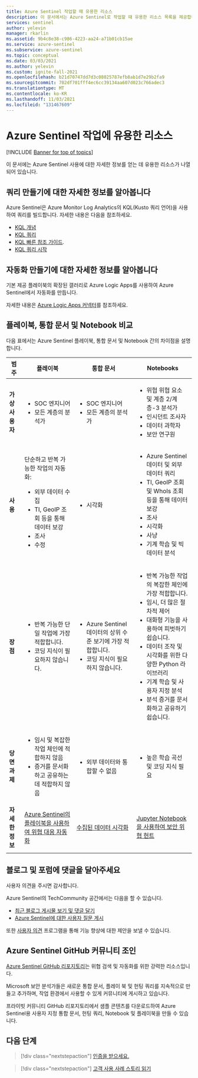 ```yaml
---
title: Azure Sentinel 작업할 때 유용한 리소스
description: 이 문서에서는 Azure Sentinel로 작업할 때 유용한 리소스 목록을 제공합니다.
services: sentinel
author: yelevin
manager: rkarlin
ms.assetid: 9b4c8e38-c986-4223-aa24-a71b01cb15ae
ms.service: azure-sentinel
ms.subservice: azure-sentinel
ms.topic: conceptual
ms.date: 03/03/2021
ms.author: yelevin
ms.custom: ignite-fall-2021
ms.openlocfilehash: b21d70747dd7d3c08025787efb8ab1d7e29b2fa9
ms.sourcegitcommit: 702df701fff4ec6cc39134aa607d023c766adec3
ms.translationtype: MT
ms.contentlocale: ko-KR
ms.lasthandoff: 11/03/2021
ms.locfileid: "131467609"
---
```

# <a name="useful-resources-for-working-with-azure-sentinel"></a>Azure Sentinel 작업에 유용한 리소스

[!INCLUDE [Banner for top of topics](./includes/banner.md)]

이 문서에는 Azure Sentinel 사용에 대한 자세한 정보를 얻는 데 유용한 리소스가 나열되어 있습니다.

## <a name="learn-more-about-creating-queries"></a>쿼리 만들기에 대한 자세한 정보를 알아봅니다

Azure Sentinel은 Azure Monitor Log Analytics의 KQL(Kusto 쿼리 언어)을 사용하여 쿼리를 빌드합니다. 자세한 내용은 다음을 참조하세요.

- [KQL 개념](/azure/data-explorer/kusto/concepts/)
- [KQL 쿼리](/azure/data-explorer/kusto/query/)
- [KQL 빠른 참조 가이드](/azure/data-explorer/kql-quick-reference).
- [KQL 쿼리 시작](../azure-monitor/logs/get-started-queries.md)

## <a name="learn-more-about-creating-automation"></a>자동화 만들기에 대한 자세한 정보를 알아봅니다

기본 제공 플레이북의 확장된 갤러리로 Azure Logic Apps를 사용하여 Azure Sentinel에서 자동화를 만듭니다. 

자세한 내용은 [Azure Logic Apps 커넥터](/connectors/)를 참조하세요.

## <a name="compare-playbooks-workbooks-and-notebooks"></a>플레이북, 통합 문서 및 Notebook 비교

다음 표에서는 Azure Sentinel 플레이북, 통합 문서 및 Notebook 간의 차이점을 설명합니다.

| 범주 |플레이북  |통합 문서  |Notebooks  |
|---------|---------|---------|---------|
|**가상 사용자**     |   <ul><li>SOC 엔지니어</li><li>모든 계층의 분석가</li></ul>      | <ul><li> SOC 엔지니어</li><li>모든 계층의 분석가</li></ul>       | <ul><li>위협 위협 요소 및 계층 2/계층-3 분석가</li><li>인시던트 조사자</li><li>데이터 과학자</li><li>보안 연구원</li></ul>       |
|**사용**     | 단순하고 반복 가능한 작업의 자동화:<ul><li>외부 데이터 수집 </li><li>TI, GeoIP 조회 등을 통해 데이터 보강 </li><li> 조사 </li><li>수정 </li></ul>       | <ul><li>시각화</li></ul>        |   <ul><li>Azure Sentinel 데이터 및 외부 데이터 쿼리 </li><li>TI, GeoIP 조회 및 WhoIs 조회 등을 통해 데이터 보강 </li><li> 조사 </li><li> 시각화 </li><li> 사냥 </li><li>기계 학습 및 빅 데이터 분석 </li></ul>      |
|**장점**     |<ul><li> 반복 가능한 단일 작업에 가장 적합합니다. </li><li>코딩 지식이 필요하지 않습니다.  </li></ul>      |<ul><li>Azure Sentinel 데이터의 상위 수준 보기에 가장 적합합니다. </li><li>코딩 지식이 필요하지 않습니다.</li></ul>       | <ul><li>반복 가능한 작업의 복잡한 체인에 가장 적합합니다. </li><li>임시, 더 많은 절차적 제어</li><li>대화형 기능을 사용하여 피벗하기 쉽습니다. </li><li>데이터 조작 및 시각화를 위한 다양한 Python 라이브러리 </li><li>기계 학습 및 사용자 지정 분석 </li><li>분석 증거를 문서화하고 공유하기 쉽습니다. </li></ul>       |
|**당면 과제**     | <ul><li>임시 및 복잡한 작업 체인에 적합하지 않음 </li><li>증거를 문서화하고 공유하는 데 적합하지 않음</li></ul>        |   <ul><li>외부 데이터와 통합할 수 없음 </li></ul>     |    <ul><li> 높은 학습 곡선 및 코딩 지식 필요 </li></ul>   |
|  **자세한 정보**   | [Azure Sentinel의 플레이북을 사용하여 위협 대응 자동화](automate-responses-with-playbooks.md)        | [수집된 데이터 시각화](get-visibility.md)        | [Jupyter Notebook을 사용하여 보안 위협 헌트](notebooks.md)        |
|     |         |         |         |

## <a name="comment-on-our-blogs-and-forums"></a>블로그 및 포럼에 댓글을 달아주세요

사용자 의견을 주시면 감사합니다.

Azure Sentinel의 TechCommunity 공간에서는 다음을 할 수 있습니다.

- [최근 블로그 게시물 보기 및 댓글 달기](https://techcommunity.microsoft.com/t5/Azure-Sentinel/bg-p/AzureSentinelBlog)
- [Azure Sentinel에 대한 사용자 질문 게시](https://techcommunity.microsoft.com/t5/Azure-Sentinel/bd-p/AzureSentinel)

또한 [사용자 의견](https://feedback.azure.com/d365community/forum/37638d17-0625-ec11-b6e6-000d3a4f07b8) 프로그램을 통해 기능 향상에 대한 제안을 보낼 수 있습니다.

## <a name="join-the-azure-sentinel-github-community"></a>Azure Sentinel GitHub 커뮤니티 조인

[Azure Sentinel GitHub 리포지토리](https://github.com/Azure/Azure-Sentinel)는 위협 검색 및 자동화를 위한 강력한 리소스입니다. 

Microsoft 보안 분석가들은 새로운 통합 문서, 플레이 북 및 헌팅 쿼리를 지속적으로 만들고 추가하며, 작업 환경에서 사용할 수 있게 커뮤니티에 게시하고 있습니다. 

프라이빗 커뮤니티 GitHub 리포지토리에서 샘플 콘텐츠를 다운로드하여 Azure Sentinel용 사용자 지정 통합 문서, 헌팅 쿼리, Notebook 및 플레이북을 만들 수 있습니다.

## <a name="next-steps"></a>다음 단계

> [!div class="nextstepaction"]
> [인증을 받으세요.](/learn/paths/security-ops-sentinel/)

> [!div class="nextstepaction"]
> [고객 사용 사례 스토리 읽기](https://customers.microsoft.com/en-us/search?sq=%22Azure%20Sentinel%20%22&ff=&p=0&so=story_publish_date%20desc)
